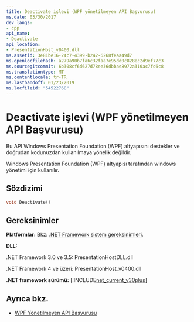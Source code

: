 ```yaml
---
title: Deactivate işlevi (WPF yönetilmeyen API Başvurusu)
ms.date: 03/30/2017
dev_langs:
- cpp
api_name:
- Deactivate
api_location:
- PresentationHost_v0400.dll
ms.assetid: 3e81be16-24c7-4399-b242-6268feaa49d7
ms.openlocfilehash: a279a90b7fa6c32faa7e95dd0c828ec2d9ef77c3
ms.sourcegitcommit: 6b308cf6d627d78ee36dbbae8972a310ac7fd6c8
ms.translationtype: MT
ms.contentlocale: tr-TR
ms.lasthandoff: 01/23/2019
ms.locfileid: "54522768"
---
```

# <a name="deactivate-function-wpf-unmanaged-api-reference"></a>Deactivate işlevi (WPF yönetilmeyen API Başvurusu)
Bu API Windows Presentation Foundation (WPF) altyapısını destekler ve doğrudan kodunuzdan kullanılmaya yönelik değildir.  
  
 Windows Presentation Foundation (WPF) altyapısı tarafından windows yönetimi için kullanılır.  
  
## <a name="syntax"></a>Sözdizimi  
  
```cpp  
void Deactivate()  
```  
  
## <a name="requirements"></a>Gereksinimler  
 **Platformlar:** Bkz: [.NET Framework sistem gereksinimleri](../../../../docs/framework/get-started/system-requirements.md).  
  
 **DLL:**  
  
 .NET Framework 3.0 ve 3.5: PresentationHostDLL.dll  
  
 .NET Framework 4 ve üzeri: PresentationHost_v0400.dll  
  
 **.NET framework sürümü:** [!INCLUDE[net_current_v30plus](../../../../includes/net-current-v30plus-md.md)]  
  
## <a name="see-also"></a>Ayrıca bkz.
- [WPF Yönetilmeyen API Başvurusu](../../../../docs/framework/wpf/advanced/wpf-unmanaged-api-reference.md)
